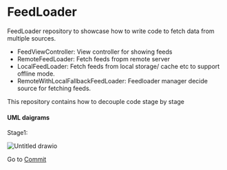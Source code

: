 # FeedLoader
FeedLoader repository to showcase how to write code to fetch data from multiple sources. 
 - FeedViewController: View controller for showing feeds
 - RemoteFeedLoader: Fetch feeds fropm remote server
 - LocalFeedLoader: Fetch feeds from local storage/ cache etc to support offline mode.
 - RemoteWithLocalFallbackFeedLoader: Feedloader manager decide source for fetching feeds.

This repository contains how to decouple code stage by stage
#### UML daigrams
Stage1: 

![Untitled drawio](https://user-images.githubusercontent.com/54658725/163380597-ecfa7acf-885f-4a28-804a-cf4d79169c89.png)

Go to [Commit](https://github.com/amritnew/FeedLoader/tree/18a434f92c432c6c367ca0bf0f9c5f37a8abc667)
